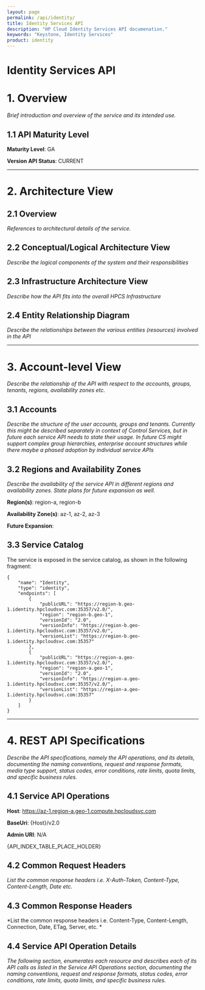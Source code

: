 ```yaml
---
layout: page
permalink: /api/identity/
title: Identity Services API
description: "HP Cloud Identity Services API documenation."
keywords: "Keystone, Identity Services"
product: identity
---
```

# Identity Services API

# 1. Overview

*Brief introduction and overview of the service and its intended use.*



## 1.1 API Maturity Level


**Maturity Level**: GA

**Version API Status**: CURRENT


---


# 2. Architecture View


## 2.1 Overview
*References to architectural details of the service.*

## 2.2 Conceptual/Logical Architecture View
*Describe the logical components of the system and their responsibilities*

## 2.3 Infrastructure Architecture View
*Describe how the API fits into the overall HPCS Infrastructure*

## 2.4 Entity Relationship Diagram
*Describe the relationships between the various entities (resources) involved in the API*


---

# 3. Account-level View
*Describe the relationship of the API with respect to the accounts, groups, tenants, regions, availability zones etc.*


## 3.1 Accounts
*Describe the structure of the user accounts, groups and tenants. Currently this might be described separately in context of Control Services, but in future each service API needs to state their usage. In future CS might support complex group hierarchies, enterprise account structures while there maybe a phased adoption by individual service APIs*

## 3.2 Regions and Availability Zones
*Describe the availability of the service API in different regions and availability zones. State plans for future expansion as well.*

**Region(s)**: region-a, region-b

**Availability Zone(s)**: az-1, az-2, az-3

**Future Expansion**:


## 3.3 Service Catalog

The service is exposed in the service catalog, as shown in the following fragment:

    {
        "name": "Identity",
        "type": "identity",
        "endpoints": [
            {
                "publicURL": "https://region-b.geo-1.identity.hpcloudsvc.com:35357/v2.0/",
                "region": "region-b.geo-1",
                "versionId": "2.0",
                "versionInfo": "https://region-b.geo-1.identity.hpcloudsvc.com:35357/v2.0/",
                "versionList": "https://region-b.geo-1.identity.hpcloudsvc.com:35357"
            },
            {
                "publicURL": "https://region-a.geo-1.identity.hpcloudsvc.com:35357/v2.0/",
                "region": "region-a.geo-1",
                "versionId": "2.0",
                "versionInfo": "https://region-a.geo-1.identity.hpcloudsvc.com:35357/v2.0/",
                "versionList": "https://region-a.geo-1.identity.hpcloudsvc.com:35357"
            }
        ]
    }

---


# 4. REST API Specifications
*Describe the API specifications, namely the API operations, and its details, documenting the naming conventions, request and response formats, media type support, status codes, error conditions, rate limits, quota limits, and specific business rules.*

## 4.1 Service API Operations


**Host**: https://az-1.region-a.geo-1.compute.hpcloudsvc.com

**BaseUri**: {Host}/v2.0

**Admin URI**: N/A

{API_INDEX_TABLE_PLACE_HOLDER}

## 4.2 Common Request Headers
*List the common response headers i.e. X-Auth-Token, Content-Type, Content-Length, Date etc.*

## 4.3 Common Response Headers
*List the common response headers i.e. Content-Type, Content-Length, Connection, Date, ETag, Server, etc. *

## 4.4 Service API Operation Details
*The following section, enumerates each resource and describes each of its API calls as listed in the Service API Operations section, documenting the naming conventions, request and response formats, status codes, error conditions, rate limits, quota limits, and specific business rules.*


